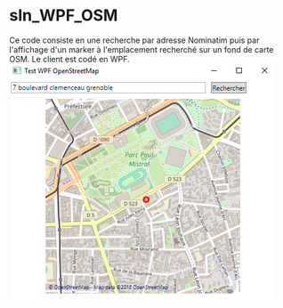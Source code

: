 # sln_WPF_OSM
Ce code consiste en une recherche par adresse Nominatim puis par l'affichage d'un marker à l'emplacement recherché sur un fond de carte OSM. 
Le client est codé en WPF.
![Image du test](https://github.com/Agamitsudo/sln_WPF_OSM/blob/master/proj_WPF_OSM/Screenshot.png)
